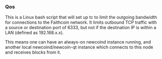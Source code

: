 ### Qos ###

This is a Linux bash script that will set up tc to limit the outgoing bandwidth for connections to the Faithcoin network. It limits outbound TCP traffic with a source or destination port of 6333, but not if the destination IP is within a LAN (defined as 192.168.x.x).

This means one can have an always-on newcoind instance running, and another local newcoind/newcoin-qt instance which connects to this node and receives blocks from it.
